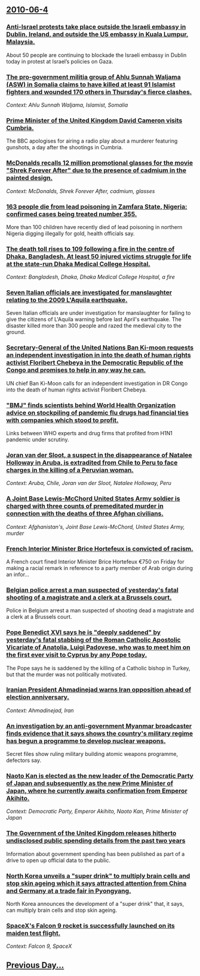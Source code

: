 ## [2010-06-4](/news/2010/06/4/index.md)

### [Anti-Israel protests take place outside the Israeli embassy in Dublin, Ireland, and outside the US embassy in Kuala Lumpur, Malaysia. ](/news/2010/06/4/anti-israel-protests-take-place-outside-the-israeli-embassy-in-dublin-ireland-and-outside-the-us-embassy-in-kuala-lumpur-malaysia.md)
About 50 people are continuing to blockade the Israeli embassy in Dublin today in protest at Israel&rsquo;s policies on Gaza.

### [The pro-government militia group of Ahlu Sunnah Waljama (ASW) in Somalia claims to have killed at least 91 Islamist fighters and wounded 170 others in Thursday's fierce clashes. ](/news/2010/06/4/the-pro-government-militia-group-of-ahlu-sunnah-waljama-asw-in-somalia-claims-to-have-killed-at-least-91-islamist-fighters-and-wounded-170.md)
_Context: Ahlu Sunnah Waljama, Islamist, Somalia_

### [Prime Minister of the United Kingdom David Cameron visits Cumbria. ](/news/2010/06/4/prime-minister-of-the-united-kingdom-david-cameron-visits-cumbria.md)
The BBC apologises for airing a radio play about a murderer featuring gunshots, a day after the shootings in Cumbria.

### [McDonalds recalls 12 million promotional glasses for the movie "Shrek Forever After" due to the presence of cadmium in the painted design. ](/news/2010/06/4/mcdonalds-recalls-12-million-promotional-glasses-for-the-movie-shrek-forever-after-due-to-the-presence-of-cadmium-in-the-painted-design.md)
_Context: McDonalds, Shrek Forever After, cadmium, glasses_

### [163 people die from lead poisoning in Zamfara State, Nigeria: confirmed cases being treated number 355. ](/news/2010/06/4/163-people-die-from-lead-poisoning-in-zamfara-state-nigeria-confirmed-cases-being-treated-number-355.md)
More than 100 children have recently died of lead poisoning in northern Nigeria digging illegally for gold, health officials say.

### [The death toll rises to 109 following a fire in the centre of Dhaka, Bangladesh. At least 50 injured victims struggle for life at the state-run Dhaka Medical College Hospital. ](/news/2010/06/4/the-death-toll-rises-to-109-following-a-fire-in-the-centre-of-dhaka-bangladesh-at-least-50-injured-victims-struggle-for-life-at-the-state.md)
_Context: Bangladesh, Dhaka, Dhaka Medical College Hospital, a fire_

### [Seven Italian officials are investigated for manslaughter relating to the 2009 L'Aquila earthquake. ](/news/2010/06/4/seven-italian-officials-are-investigated-for-manslaughter-relating-to-the-2009-l-aquila-earthquake.md)
Seven Italian officials are under investigation for manslaughter for failing to give the citizens of L&#039;Aquila warning before last April&#039;s earthquake. The disaster killed more than 300 people and razed the medieval city to the ground.

### [Secretary-General of the United Nations Ban Ki-moon requests an independent investigation in into the death of human rights activist Floribert Chebeya in the Democratic Republic of the Congo and promises to help in any way he can. ](/news/2010/06/4/secretary-general-of-the-united-nations-ban-ki-moon-requests-an-independent-investigation-in-into-the-death-of-human-rights-activist-floribe.md)
UN chief Ban Ki-Moon calls for an independent investigation in DR Congo into the death of human rights activist Floribert Chebeya.

### ["BMJ" finds scientists behind World Health Organization advice on stockpiling of pandemic flu drugs had financial ties with companies which stood to profit. ](/news/2010/06/4/bmj-finds-scientists-behind-world-health-organization-advice-on-stockpiling-of-pandemic-flu-drugs-had-financial-ties-with-companies-which.md)
Links between WHO experts and drug firms that profited from H1N1 pandemic under scrutiny.

### [Joran van der Sloot, a suspect in the disappearance of Natalee Holloway in Aruba, is extradited from Chile to Peru to face charges in the killing of a Peruvian woman. ](/news/2010/06/4/joran-van-der-sloot-a-suspect-in-the-disappearance-of-natalee-holloway-in-aruba-is-extradited-from-chile-to-peru-to-face-charges-in-the-ki.md)
_Context: Aruba, Chile, Joran van der Sloot, Natalee Holloway, Peru_

### [A Joint Base Lewis-McChord United States Army soldier is charged with three counts of premeditated murder in connection with the deaths of three Afghan civilians. ](/news/2010/06/4/a-joint-base-lewis-mcchord-united-states-army-soldier-is-charged-with-three-counts-of-premeditated-murder-in-connection-with-the-deaths-of-t.md)
_Context: Afghanistan's, Joint Base Lewis-McChord, United States Army, murder_

### [French Interior Minister Brice Hortefeux is convicted of racism. ](/news/2010/06/4/french-interior-minister-brice-hortefeux-is-convicted-of-racism.md)
A&#x20;French&#x20;court&#x20;fined&#x20;Interior&#x20;Minister&#x20;Brice&#x20;Hortefeux&#x20;&#x20AC;750&#x20;on&#x20;Friday&#x20;for&#x20;making&#x20;a&#x20;racial&#x20;remark&#x20;in&#x20;reference&#x20;to&#x20;a&#x20;party&#x20;member&#x20;of&#x20;Arab&#x20;origin&#x20;during&#x20;an&#x20;infor...

### [Belgian police arrest a man suspected of yesterday's fatal shooting of a magistrate and a clerk at a Brussels court. ](/news/2010/06/4/belgian-police-arrest-a-man-suspected-of-yesterday-s-fatal-shooting-of-a-magistrate-and-a-clerk-at-a-brussels-court.md)
Police in Belgium arrest a man suspected of shooting dead a magistrate and a clerk at a Brussels court.

### [Pope Benedict XVI says he is "deeply saddened" by yesterday's fatal stabbing of the Roman Catholic Apostolic Vicariate of Anatolia, Luigi Padovese, who was to meet him on the first ever visit to Cyprus by any Pope today. ](/news/2010/06/4/pope-benedict-xvi-says-he-is-deeply-saddened-by-yesterday-s-fatal-stabbing-of-the-roman-catholic-apostolic-vicariate-of-anatolia-luigi-pa.md)
The Pope says he is saddened by the killing of a Catholic bishop in Turkey, but that the murder was not politically motivated.

### [Iranian President Ahmadinejad warns Iran opposition ahead of election anniversary. ](/news/2010/06/4/iranian-president-ahmadinejad-warns-iran-opposition-ahead-of-election-anniversary.md)
_Context: Ahmadinejad, Iran_

### [An investigation by an anti-government Myanmar broadcaster finds evidence that it says shows the country's military regime has begun a programme to develop nuclear weapons. ](/news/2010/06/4/an-investigation-by-an-anti-government-myanmar-broadcaster-finds-evidence-that-it-says-shows-the-country-s-military-regime-has-begun-a-progr.md)
Secret files show ruling military building atomic weapons programme, defectors say.

### [Naoto Kan is elected as the new leader of the Democratic Party of Japan and subsequently as the new Prime Minister of Japan, where he currently awaits confirmation from Emperor Akihito. ](/news/2010/06/4/naoto-kan-is-elected-as-the-new-leader-of-the-democratic-party-of-japan-and-subsequently-as-the-new-prime-minister-of-japan-where-he-curren.md)
_Context: Democratic Party, Emperor Akihito, Naoto Kan, Prime Minister of Japan_

### [The Government of the United Kingdom releases hitherto undisclosed public spending details from the past two years ](/news/2010/06/4/the-government-of-the-united-kingdom-releases-hitherto-undisclosed-public-spending-details-from-the-past-two-years.md)
Information about government spending has been published as part of a drive to open up official data to the public.

### [North Korea unveils a "super drink" to multiply brain cells and stop skin ageing which it says attracted attention from China and Germany at a trade fair in Pyongyang. ](/news/2010/06/4/north-korea-unveils-a-super-drink-to-multiply-brain-cells-and-stop-skin-ageing-which-it-says-attracted-attention-from-china-and-germany-at.md)
North Korea announces the development of a &quot;super drink&quot; that, it says, can multiply brain cells and stop skin ageing.

### [SpaceX's Falcon 9 rocket is successfully launched on its maiden test flight. ](/news/2010/06/4/spacex-s-falcon-9-rocket-is-successfully-launched-on-its-maiden-test-flight.md)
_Context: Falcon 9, SpaceX_

## [Previous Day...](/news/2010/06/3/index.md)


